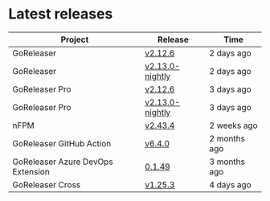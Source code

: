 # Latest releases

| Project                           | Release                                                                                         | Time        |
| --------------------------------- | ----------------------------------------------------------------------------------------------- | ----------- |
| GoReleaser | [v2.12.6](https://github.com/goreleaser/goreleaser/releases/tag/v2.12.6) | 2 days ago |
| GoReleaser | [v2.13.0-nightly](https://github.com/goreleaser/goreleaser/releases/tag/nightly) | 2 days ago |
| GoReleaser Pro | [v2.12.6](https://github.com/goreleaser/goreleaser-pro/releases/tag/v2.12.6) | 3 days ago |
| GoReleaser Pro | [v2.13.0-nightly](https://github.com/goreleaser/goreleaser-pro/releases/tag/nightly) | 3 days ago |
| nFPM | [v2.43.4](https://github.com/goreleaser/nfpm/releases/tag/v2.43.4) | 2 weeks ago |
| GoReleaser GitHub Action | [v6.4.0](https://github.com/goreleaser/goreleaser-action/releases/tag/v6.4.0) | 2 months ago |
| GoReleaser Azure DevOps Extension | [0.1.49](https://github.com/goreleaser/goreleaser-azure-devops-extension/releases/tag/0.1.49) | 3 months ago |
| GoReleaser Cross | [v1.25.3](https://github.com/goreleaser/goreleaser-cross/releases/tag/v1.25.3) | 4 days ago |
